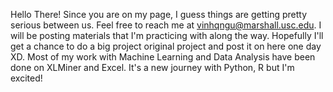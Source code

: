 Hello There!
Since you are on my page, I guess things are getting pretty serious between us. Feel free to reach me at vinhqngu@marshall.usc.edu.
I will be posting materials that I'm practicing with along the way. Hopefully I'll get a chance to do a big project original project and post it on here one day XD.
Most of my work with Machine Learning and Data Analysis have been done on XLMiner and Excel. It's a new journey with Python, R but I'm excited!
